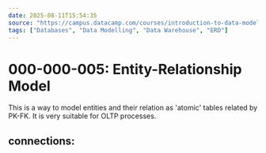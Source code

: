 ```yaml
---
date: 2025-08-11T15:54:35
source: "https://campus.datacamp.com/courses/introduction-to-data-modeling-in-snowflake/data-modeling-techniques-for-data-warehouse" 
tags: ["Databases", "Data Modelling", "Data Warehouse", "ERD"]
---
```


# 000-000-005: Entity-Relationship Model

This is a way to model entities and their relation as 'atomic' tables related by PK-FK.
It is very suitable for OLTP processes.


## connections:
<!-- Example
[anchor]: <link> "title"
-->

